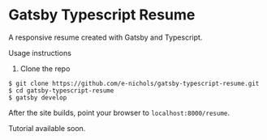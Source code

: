 # Gatsby Typescript Resume

A responsive resume created with Gatsby and Typescript.

Usage instructions

1. Clone the repo

```
$ git clone https://github.com/e-nichols/gatsby-typescript-resume.git
$ cd gatsby-typescript-resume
$ gatsby develop
```

After the site builds, point your browser to `localhost:8000/resume`.

Tutorial available soon.
